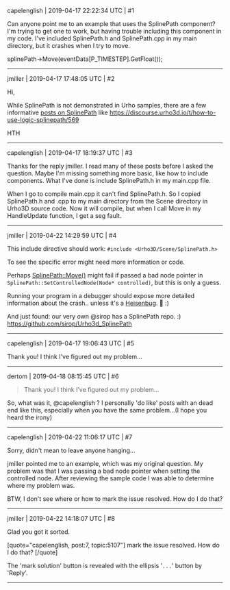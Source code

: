 capelenglish | 2019-04-17 22:22:34 UTC | #1

Can anyone point me to an example that uses the SplinePath component? I'm trying to get one to work, but having trouble including this component in my code. I've included SplinePath.h and SplinePath.cpp in my main directory, but it crashes when I try to move.

splinePath->Move(eventData[P_TIMESTEP].GetFloat());

-------------------------

jmiller | 2019-04-17 17:48:05 UTC | #2

Hi,

While SplinePath is not demonstrated in Urho samples, there are a few informative [posts on SplinePath](https://discourse.urho3d.io/search?q=SplinePath) like https://discourse.urho3d.io/t/how-to-use-logic-splinepath/569

HTH

-------------------------

capelenglish | 2019-04-17 18:19:37 UTC | #3

Thanks for the reply jmiller. I read many of these posts before I asked the question. Maybe I'm missing something more basic, like how to include components. What I've done is include SplinePath.h in my main.cpp file. 

When I go to compile main.cpp it can't find SplinePath.h. So I copied SplinePath.h and .cpp to my main directory from the Scene directory in Urho3D source code. Now it will compile, but when I call Move in my HandleUpdate function, I get a seg fault.

-------------------------

jmiller | 2019-04-22 14:29:59 UTC | #4

This include directive should work:
`#include <Urho3D/Scene/SplinePath.h>`

To see the specific error might need more information or code.

Perhaps [SplinePath::Move()](https://github.com/urho3d/Urho3D/blob/master/Source/Urho3D/Scene/SplinePath.cpp#L222) might fail if passed a bad node pointer in `SplinePath::SetControlledNode(Node* controlled)`, but this is only a guess.

Running your program in a debugger should expose more detailed information about the crash.. unless it's a [Heisenbug](https://en.wikipedia.org/wiki/Heisenbug). :bug: :)

And just found: our very own @sirop has a SplinePath repo. :) https://github.com/sirop/Urho3d_SplinePath

-------------------------

capelenglish | 2019-04-17 19:06:43 UTC | #5

Thank you! I think I've figured out my problem...

-------------------------

dertom | 2019-04-18 08:15:45 UTC | #6

> Thank you! I think I’ve figured out my problem…

So, what was it, @capelenglish ? I personally 'do like' posts with an dead end like this, especially when you have the same problem...(I hope you heard the irony)

-------------------------

capelenglish | 2019-04-22 11:06:17 UTC | #7

Sorry, didn't mean to leave anyone hanging...

jmiller pointed me to an example, which was my original question. My problem was that I was passing a bad node pointer when setting the controlled node. After reviewing the sample code I was able to determine where my problem was.

BTW, I don't see where or how to mark the issue resolved. How do I do that?

-------------------------

jmiller | 2019-04-22 14:18:07 UTC | #8

Glad you got it sorted.

[quote="capelenglish, post:7, topic:5107"]
mark the issue resolved. How do I do that?
[/quote]

The 'mark solution' button is revealed with the ellipsis '`...`' button by 'Reply'.

-------------------------

